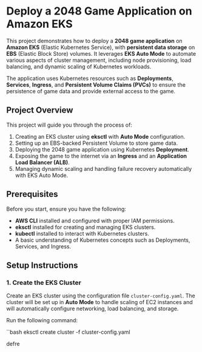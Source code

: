 # Deploy a 2048 Game Application on Amazon EKS

This project demonstrates how to deploy a **2048 game application** on **Amazon EKS** (Elastic Kubernetes Service), with **persistent data storage** on **EBS** (Elastic Block Store) volumes. It leverages **EKS Auto Mode** to automate various aspects of cluster management, including node provisioning, load balancing, and dynamic scaling of Kubernetes workloads.

The application uses Kubernetes resources such as **Deployments**, **Services**, **Ingress**, and **Persistent Volume Claims (PVCs)** to ensure the persistence of game data and provide external access to the game.

## Project Overview

This project will guide you through the process of:

1. Creating an EKS cluster using **eksctl** with **Auto Mode** configuration.
2. Setting up an EBS-backed Persistent Volume to store game data.
3. Deploying the 2048 game application using Kubernetes **Deployment**.
4. Exposing the game to the internet via an **Ingress** and an **Application Load Balancer (ALB)**.
5. Managing dynamic scaling and handling failure recovery automatically with EKS Auto Mode.

## Prerequisites

Before you start, ensure you have the following:

- **AWS CLI** installed and configured with proper IAM permissions.
- **eksctl** installed for creating and managing EKS clusters.
- **kubectl** installed to interact with Kubernetes clusters.
- A basic understanding of Kubernetes concepts such as Deployments, Services, and Ingress.

## Setup Instructions

### 1. Create the EKS Cluster

Create an EKS cluster using the configuration file `cluster-config.yaml`. The cluster will be set up in **Auto Mode** to handle scaling of EC2 instances and will automatically configure networking, load balancing, and storage.

Run the following command:

``bash
eksctl create cluster -f cluster-config.yaml

defre
